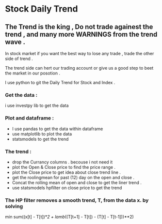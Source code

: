 # Stock Daily Trend 

## The Trend is the king ,  Do not trade againest the trend , and many more WARNINGS from the trend wave .

In stock market if you want the best way to lose any trade , trade the other side of trend .

The trend side can hert our trading account or give us a good step to beet the market in our posotion .

I use python to git the Daily Trend for Stock and Index .

### Get the data :

i use investpy lib to get the data 

### Plot and dataframe :
- I use pandas to get the data within dataframe
- use matplotlib to plot the data 
- statsmodels to get the trend 

### The trend :
- drop the Currancy columns . becouse i not need it 
- plot the Open & Close price to find the price range .
- plot the Close price to get idea about close trend line .
- get the roolingmean for past (12) day on the open and close .
- Concat the rolling mean of open and close to get the liner trend .
- use statsmodels hpfilter on close price  to get the trend 

### The HP filter removes a smooth trend, T, from the data x. by solving

min sum((x[t] - T[t])**2 + lamb*((T[t+1] - T[t]) - (T[t] - T[t-1]))**2)


